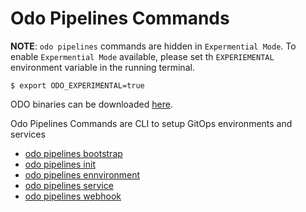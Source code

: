 # Odo Pipelines Commands

**NOTE**: `odo pipelines` commands are hidden in `Expermential Mode`.  To enable `Expermential Mode` available, please set th `EXPERIEMENTAL` environment variable in the running terminal.
```shell
$ export ODO_EXPERIMENTAL=true
```
ODO binaries can be downloaded [here](bin).

Odo Pipelines Commands are CLI to setup GitOps environments and services

* [odo pipelines bootstrap](bootstrap)
* [odo pipelines init](init)
* [odo pipelines ennvironment](environment)
* [odo pipelines service](service)
* [odo pipelines webhook](webhook)
